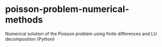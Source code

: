 # poisson-problem-numerical-methods
Numerical solution of the Poisson problem using finite differences and LU decomposition (Python)
